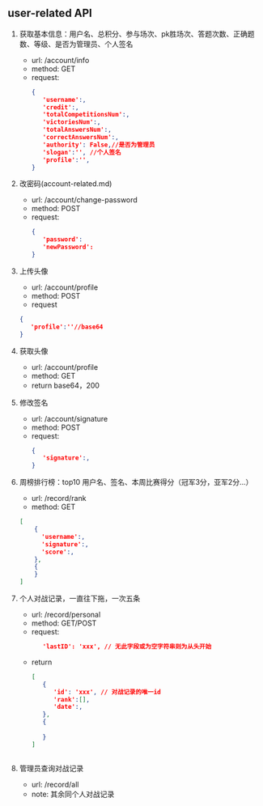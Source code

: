 ## user-related API
1. 获取基本信息：用户名、总积分、参与场次、pk胜场次、答题次数、正确题数、等级、是否为管理员、个人签名
   * url: /account/info
   * method: GET
   * request:
      ```json
      {
         'username':,
         'credit':,
         'totalCompetitionsNum':,
         'victoriesNum':,
         'totalAnswersNum':,
         'correctAnswersNum':,
         'authority': False,//是否为管理员
         'slogan':'', //个人签名
         'profile':'',
      }
      ```

2. 改密码(account-related.md)
   * url: /account/change-password
   * method: POST
   * request:
      ```json
      {
         'password':
         'newPassword':
      }
      ```

3. 上传头像
   * url: /account/profile
   * method: POST
   * request
   ```json
   {
      'profile':''//base64
   }
   ```

4. 获取头像
   * url: /account/profile
   * method: GET
   * return base64，200

5. 修改签名
   * url: /account/signature
   * method: POST
   * request:
      ```json
      {
         'signature':,
      }
      ```

6. 周榜排行榜：top10 用户名、签名、本周比赛得分（冠军3分，亚军2分...）
   * url: /record/rank
   * method: GET
   ```json
   [
       {
         'username':,
         'signature':,
         'score':,
       },
       {
       }
   ]
   ```

7. 个人对战记录，一直往下拖，一次五条
   * url: /record/personal
   * method: GET/POST
   * request:
      ```json
         'lastID': 'xxx', // 无此字段或为空字符串则为从头开始
      ```
   * return
      ```json
      [
         {
            'id': 'xxx', // 对战记录的唯一id
            'rank':[],
            'date':,
         },
         {
            
         }
      ]
   ```

8. 管理员查询对战记录
   * url: /record/all
   * note: 其余同个人对战记录